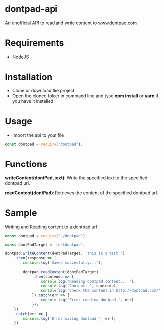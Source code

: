 # dontpad-api
An unofficial API to read and write content to www.dontpad.com

# Requirements
- NodeJS

# Installation
- Clone or download the project.
- Open the cloned folder in command line and type **npm install** or **yarn** if you have it installed 

# Usage

- Import the api to your file
```javascript 
const dontpad = require('dontpad');
```

# Functions

**writeContent(dontPad, text)**: Write the specified text to the specified dontpad url.

**readContent(dontPad)**: Retrieves the content of the specified dontpad url.

# Sample 

Writing and Reading content to a dontpad url

```javascript
const dontpad = require('./dontpad');

const dontPadTarget = 'testdontpad';

dontpad.writeContent(dontPadTarget, 'This is a test ')
    .then(response => {
        console.log('Saved succesfully...');
        
        dontpad.readContent(dontPadTarget)
            .then(conteudo => {
                console.log("Reading dontpad content... ");
                console.log('Content: ', conteudo);
                console.log('Check the content in http://dontpad.com/' + dontPadTarget);
            }).catch(err => {
                console.log('Error reading dontpad ', err)  
            });
    })
    .catch(err => {
        console.log('Error saving dontpad ', err);
    })



```
